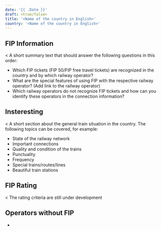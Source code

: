 ```yaml
---
date: '{{ .Date }}'
draft: <true/false>
title: '<Name of the country in English>'
country: '<Name of the country in English>'
---
```


## FIP Information

<
A short summary text that should answer the following questions in this order:
- Which FIP tickets (FIP 50/FIP free travel tickets) are recognized in the country and by which railway operator?
- What are the special features of using FIP with the respective railway operator? (Add link to the railway operator)
- Which railway operators do not recognize FIP tickets and how can you identify these operators in the connection information?
>

## Insteresting

<
A short section about the general train situation in the country. The following topics can be covered, for example:
- State of the railway network
- Important connections
- Quality and condition of the trains
- Punctuality
- Frequency
- Special trains/routes/lines
- Beautiful train stations
>

## FIP Rating

<
The rating criteria are still under development
>

## Operators without FIP
- <Operators without FIP>
